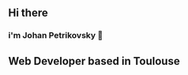 ## Hi there 
### i'm Johan Petrikovsky  👋
## Web Developer based in Toulouse

<!--
**ptrkvsky/ptrkvsky** is a ✨ _special_ ✨ repository because its `README.md` (this file) appears on your GitHub profile.

I'm a JavaScript developer from France 🇦🇫🇷 in love with React and Javascript and general. I currently work @ Sigfox, and on my spare time on my personnal website built with Gatsby. Before that I worked as a freelance for differents web agency.

If I'm not coding or tweeting, i'am learning piano

My drug of choice? Fresh, white powder snow. 🤙
-->
